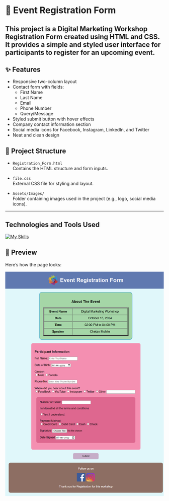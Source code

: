 
# 🎉 Event Registration Form
## This project is a **Digital Marketing Workshop Registration Form** created using HTML and CSS. It provides a simple and styled user interface for participants to register for an upcoming event.


## ✨ Features

- Responsive two-column layout
- Contact form with fields:
  - First Name
  - Last Name
  - Email
  - Phone Number
  - Query/Message
- Styled submit button with hover effects
- Company contact information section
- Social media icons for Facebook, Instagram, LinkedIn, and Twitter
- Neat and clean design


## 📂 Project Structure

- `Registration_Form.html`  
  Contains the HTML structure and form inputs.

- `file.css`  
  External CSS file for styling and layout.

- `Assets/Images/`  
  Folder containing images used in the project (e.g., logo, social media icons).

---


## Technologies and Tools Used

[![My Skills](https://skillicons.dev/icons?i=html,css,vscode)](https://skillicons.dev) 



## 📸 Preview

Here’s how the page looks:

![Contact Page Preview](Registration_Form.png) 



